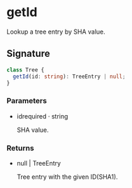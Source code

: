 # getId

Lookup a tree entry by SHA value.

## Signature

```ts
class Tree {
  getId(id: string): TreeEntry | null;
}
```

### Parameters

<ul class="param-ul">
  <li class="param-li param-li-root">
    <span class="param-name">id</span><span class="param-required">required</span>&nbsp;·&nbsp;<span class="param-type">string</span>
    <br>
    <p class="param-description">SHA value.</p>
  </li>
</ul>

### Returns

<ul class="param-ul">
  <li class="param-li param-li-root">
    <span class="param-type">null | TreeEntry</span>
    <br>
    <p class="param-description">Tree entry with the given ID(SHA1).</p>
  </li>
</ul>